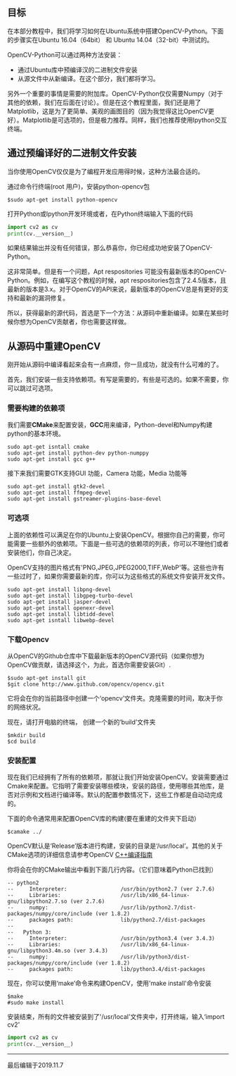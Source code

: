 ## 目标

在本部分教程中，我们将学习如何在Ubuntu系统中搭建OpenCV-Python。下面的步骤实在Ubuntu 16.04（64bit） 和 Ubuntu 14.04（32-bit）中测试的。

OpenCV-Python可以通过两种方法安装：

* 通过Ubuntu库中预编译汉的二进制文件安装
* 从源文件中从新编译。在这个部分，我们都将学习。

另外一个重要的事情是需要的附加库。OpenCV-Python仅仅需要Numpy（对于其他的依赖，我们在后面在讨论）。但是在这个教程里面，我们还是用了Matplotlib，这是为了更简单、美观的画图目的（因为我觉得这比OpenCV更好）。Matplotlib是可选项的，但是极力推荐。同样，我们也推荐使用Ipython交互终端。



## 通过预编译好的二进制文件安装

当你使用OpenCV仅仅是为了编程开发应用得时候，这种方法最合适的。

通过命令行终端(root 用户)，安装python-opencv包

```linux
$sudo apt-get install python-opencv
```

打开Python或Ipython开发环境或者，在Python终端输入下面的代码

```python
import cv2 as cv
print(cv.__version__)
```

如果结果输出并没有任何错误，那么恭喜你，你已经成功地安装了OpenCV-Python。

这非常简单。但是有一个问题，Apt respositories 可能没有最新版本的OpenCV-Python。例如，在编写这个教程的时候，apt respositories包含了2.4.5版本，且最新的版本是3.x。对于OpenCV的API来说，最新版本的OpenCV总是有更好的支持和最新的漏洞修复。

所以，获得最新的源代码，首选是下一个方法：从源码中重新编译。如果在某些时候你想为OpenCV贡献者，你也需要这样做。

## 从源码中重建OpenCV

刚开始从源码中编译看起来会有一点麻烦，你一旦成功，就没有什么可难的了。

首先，我们安装一些支持依赖项。有写是需要的，有些是可选的。如果不需要，你可以跳过可选项。

### 需要构建的依赖项

我们需要**CMake**来配置安装，**GCC**用来编译，Python-devel和Numpy构建python的基本环境。

```linux
sudo apt-get isntall cmake
sudo apt-get install python-dev python-numppy
sudo apt-get install gcc g++
```

接下来我们需要GTK支持GUI 功能，Camera 功能，Media 功能等

```linux
sudo apt-get install gtk2-devel
sudo apt-get install ffmpeg-devel
sudo apt-get install gstreamer-plugins-base-devel
```

### 可选项

上面的依赖性可以满足在你的Ubuntu上安装OpenCV。根据你自己的需要，你可能需要一些额外的依赖项。下面是一些可选的依赖项的列表，你可以不理他们或者安装他们，你自己决定。

OpenCV支持的图片格式有'PNG,JPEG,JPEG2000,TIFF,WebP'等。这些也许有一些过时了，如果你需要最新的库，你可以为这些格式的系统文件安装开发文件。

```linux
sudo apt-get install libpng-devel
sudo apt-get install libgpeg-turbo-devel
sudo apt-get install jasper-devel
sudo apt-get install openexr-devel
sudo apt-get install libtidd-devel
sudo apt-get isntall libwebp-devel
```

### 下载Opencv

从OpenCV的Github仓库中下载最新版本的OpenCV源代码（如果你想为OpenCV做贡献，请选择这个，为此，首选你需要安装Git）.

```linux
$sudo apt-get install git
$git clone http://www.github.com/opencv/opencv.git
```

它将会在你的当前路径中创建一个‘opencv’文件夹。克隆需要的时间，取决于你的网络状况。

现在，请打开电脑的终端，  创建一个新的‘build’文件夹

```linux
$mkdir build
$cd build
```

### 安装配置

现在我们已经拥有了所有的依赖项，那就让我们开始安装OpenCV。安装需要通过Cmake来配置。它指明了需要安装哪些模块，安装的路径，使用哪些其他库，是否对示例和文档进行编译等。默认的配置参数情况下，这些工作都是自动动完成的。

下面的命令通常用来配置OpenCV库的构建(要在重建的文件夹下启动）

```linux
$camake ../
```

OpenCV默认是‘Release’版本进行构建，安装的目录是‘/usr/local’。其他的关于CMake选项的详细信息请参考OpenCV [C++编译指南](https://docs.opencv.org/4.1.1/d7/d9f/tutorial_linux_install.html)

你将会在你的CMake输出中看到下面几行内容。（它们意味着Python已找到）

```linux
-- python2
--     Interpreter:                 /usr/bin/python2.7 (ver 2.7.6)
--     Libraries:                   /usr/lib/x86_64-linux-gnu/libpython2.7.so (ver 2.7.6)
--     numpy:                       /usr/lib/python2.7/dist-packages/numpy/core/include (ver 1.8.2)
--     packages path:               lib/python2.7/dist-packages
--
--   Python 3:
--     Interpreter:                 /usr/bin/python3.4 (ver 3.4.3)
--     Libraries:                   /usr/lib/x86_64-linux-gnu/libpython3.4m.so (ver 3.4.3)
--     numpy:                       /usr/lib/python3/dist-packages/numpy/core/include (ver 1.8.2)
--     packages path:               lib/python3.4/dist-packages
```

现在，你可以使用‘make’命令来构建OpenCV，使用'make install'命令安装

```linux
$make
#sudo make install
```

安装结束，所有的文件被安装到了'/usr/local'文件夹中，打开终端，输入‘import cv2’

```python
import cv2 as cv
print(cv.__version__)
```



****

最后编辑于2019.11.7

